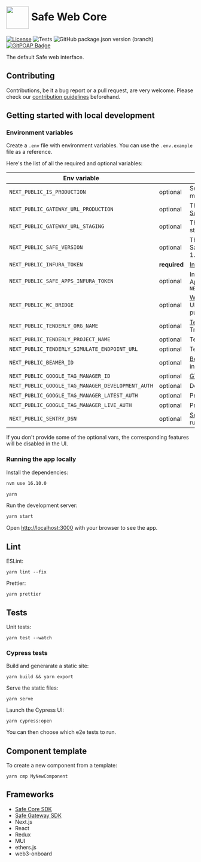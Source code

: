 # <img src="https://user-images.githubusercontent.com/381895/186411381-e05075ff-7565-4b4e-925e-bb1e85cb165b.png" height="60" width="60" valign="middle" /> Safe Web Core

[![License](https://img.shields.io/github/license/safe-global/web-core)](https://github.com/safe-global/web-core/blob/main/LICENSE)
![Tests](https://img.shields.io/github/actions/workflow/status/safe-global/web-core/test.yml?branch=main&label=tests)
![GitHub package.json version (branch)](https://img.shields.io/github/package-json/v/safe-global/web-core)
[![GitPOAP Badge](https://public-api.gitpoap.io/v1/repo/safe-global/web-core/badge)](https://www.gitpoap.io/gh/safe-global/web-core)

The default Safe web interface.

## Contributing

Contributions, be it a bug report or a pull request, are very welcome. Please check our [contribution guidelines](CONTRIBUTING.md) beforehand.

## Getting started with local development

### Environment variables

Create a `.env` file with environment variables. You can use the `.env.example` file as a reference.

Here's the list of all the required and optional variables:

| Env variable |          | Description |
| ------------ | -------- | ----------- |
| `NEXT_PUBLIC_IS_PRODUCTION` | optional | Set to `true` to build a minified production app |
| `NEXT_PUBLIC_GATEWAY_URL_PRODUCTION` | optional | The base URL for the [Safe Client Gateway](https://github.com/safe-global/safe-client-gateway) |
| `NEXT_PUBLIC_GATEWAY_URL_STAGING` | optional | The base CGW URL on staging |
| `NEXT_PUBLIC_SAFE_VERSION` | optional | The latest version of the Safe contract, defaults to 1.3.0 |
| `NEXT_PUBLIC_INFURA_TOKEN` | **required** | [Infura](https://docs.infura.io/infura/networks/ethereum/how-to/secure-a-project/project-id) RPC API token |
| `NEXT_PUBLIC_SAFE_APPS_INFURA_TOKEN` | optional | Infura token for Safe Apps, falls back to `NEXT_PUBLIC_INFURA_TOKEN` |
| `NEXT_PUBLIC_WC_BRIDGE` | optional | [WalletConnect](https://docs.walletconnect.com/1.0/bridge-server) bridge URL, falls back to the public WC bridge |
| `NEXT_PUBLIC_TENDERLY_ORG_NAME` | optional | [Tenderly](https://tenderly.co) org name for Transaction Simulation |
| `NEXT_PUBLIC_TENDERLY_PROJECT_NAME` | optional | Tenderly project name |
| `NEXT_PUBLIC_TENDERLY_SIMULATE_ENDPOINT_URL` | optional | Tenderly simulation URL |
| `NEXT_PUBLIC_BEAMER_ID` | optional | [Beamer](https://www.getbeamer.com) is a news feed for in-app announcements |
| `NEXT_PUBLIC_GOOGLE_TAG_MANAGER_ID` | optional | [GTM](https://tagmanager.google.com) project id |
| `NEXT_PUBLIC_GOOGLE_TAG_MANAGER_DEVELOPMENT_AUTH` | optional | Dev GTM key |
| `NEXT_PUBLIC_GOOGLE_TAG_MANAGER_LATEST_AUTH` | optional | Preview GTM key |
| `NEXT_PUBLIC_GOOGLE_TAG_MANAGER_LIVE_AUTH` | optional | Production GTM key |
| `NEXT_PUBLIC_SENTRY_DSN` | optional | [Sentry](https://sentry.io) id for tracking runtime errors |

If you don't provide some of the optional vars, the corresponding features will be disabled in the UI.

### Running the app locally

Install the dependencies:

```bash
nvm use 16.10.0
```

```bash
yarn
```

Run the development server:

```bash
yarn start
```

Open [http://localhost:3000](http://localhost:3000) with your browser to see the app.

## Lint

ESLint:
```
yarn lint --fix
```

Prettier:
```
yarn prettier
```

## Tests

Unit tests:
```
yarn test --watch
```

### Cypress tests
Build and generarate a static site:
```
yarn build && yarn export
```

Serve the static files:
```
yarn serve
```

Launch the Cypress UI:
```
yarn cypress:open
```

You can then choose which e2e tests to run.

## Component template
To create a new component from a template:
```
yarn cmp MyNewComponent
```

## Frameworks
 * [Safe Core SDK](https://github.com/safe-global/safe-core-sdk)
 * [Safe Gateway SDK](https://github.com/safe-global/safe-gateway-typescript-sdk)
 * Next.js
 * React
 * Redux
 * MUI
 * ethers.js
 * web3-onboard
